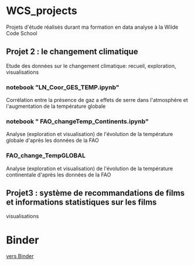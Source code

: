 # WCS_projects
Projets d'étude réalisés durant ma formation en data analyse à la Wilde Code School

## Projet 2 : le changement climatique
Etude des données sur le changement climatique: recueil, exploration, visualisations

### notebook "LN_Coor_GES_TEMP.ipynb"
Corrélation entre la présence de gaz a effets de serre dans l'atmosphère et l'augmentation de la température globale

### notebook " FAO_changeTemp_Continents.ipynb"
Analyse (exploration et visualisation) de l'évolution de la température globale d'après les données de la FAO

### FAO_change_TempGLOBAL
Analyse (exploration et visualisation) de l'évolution de la température continentale d'après les données de la FAO

## Projet3 : système de recommandations de films et informations statistiques sur les films
visualisations

# Binder

[vers Binder](https://gesis.mybinder.org/binder/v2/gh/LnMoro/WCS_projects/027f9f56478dafdde665d4e316652074f885f32b)
